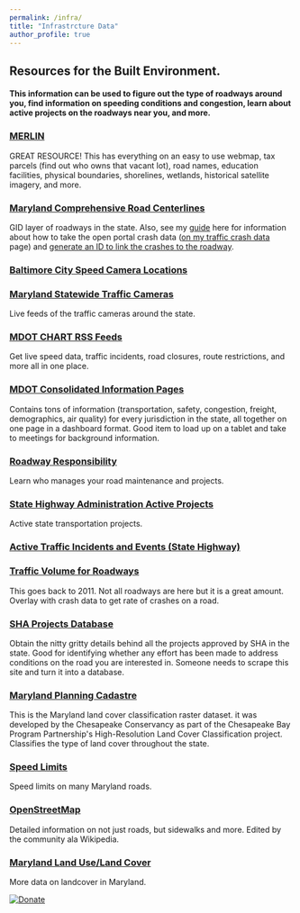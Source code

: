```yaml
---
permalink: /infra/
title: "Infrastrcture Data"
author_profile: true
---
```

## Resources for the Built Environment.
#### This information can be used to figure out the type of roadways around you, find information on speeding conditions and congestion, learn about active projects on the roadways near you, and more.

### [MERLIN](https://gisapps.dnr.state.md.us/MERLIN/index.html)
 GREAT RESOURCE! This has everything on an easy to use webmap, tax parcels (find out who owns that vacant lot), road names, education facilities, physical boundaries, shorelines, wetlands, historical satellite imagery, and more. 
 ### [Maryland Comprehensive Road Centerlines](https://data.imap.maryland.gov/datasets/7d88159091854e55a3e6f237fcd45c1a_0)
GID layer of roadways in the state. Also, see my [guide]() here for information about how to take the open portal crash data ([on my traffic crash data](https://dkt101.github.io/dkt101/markdown/) page) and [generate an ID to link the crashes to the roadway](https://docs.google.com/document/d/1STHvhHh65PwbGeCNNunYOYO58hIwqjxNPzAXXWqgJEc/edit?usp=sharing).
### [Baltimore City Speed Camera Locations](https://data.baltimorecity.gov/Transportation/Fixed-Speed-Cameras/aqgr-xx9h)
### [Maryland Statewide Traffic Cameras](http://data.imap.maryland.gov/datasets/maryland-traffic-cameras-traffic-cameras/data)
Live feeds of the traffic cameras around the state.
### [MDOT CHART RSS Feeds](https://chart.maryland.gov/rss/rssfeeds.asp)
Get live speed data, traffic incidents, road closures, route restrictions, and more all in one place. 
### [MDOT Consolidated Information Pages](https://maryland.maps.arcgis.com/apps/MapSeries/index.html?appid=b0570a13bee64b3aae14e31e51b473d5)
Contains tons of information (transportation, safety, congestion, freight, demographics, air quality) for every jurisdiction in the state, all together on one page in a dashboard format. Good item to load up on a tablet and take to meetings for background information.
### [Roadway Responsibility](https://www.arcgis.com/home/webmap/viewer.html?useExisting=1&layers=00ac3c27a119494aa0da9cc179a40643)
Learn who manages your road maintenance and projects. 
### [State Highway Administration Active Projects](https://www.arcgis.com/home/item.html?id=e36af19d71cb4787916940cb28f04d05) 
Active state transportation projects. 
### [Active Traffic Incidents and Events (State Highway)](https://chart.maryland.gov/incidents/index.php)
### [Traffic Volume for Roadways](https://www.arcgis.com/home/item.html?id=3f4b959826c34480be3e4740e4ee025f) 
This goes back to 2011. Not all roadways are here but it is a great amount. Overlay with crash data to get rate of crashes on a road.
### [SHA Projects Database](http://apps.roads.maryland.gov/WebProjectLifeCycle/ProjectHome.aspx)
Obtain the nitty gritty details behind all the projects approved by SHA in the state. Good for identifying whether any effort has been made to address conditions on the road you are interested in. Someone needs to scrape this site and turn it into a database. 
### [Maryland Planning Cadastre](https://geodata.md.gov/imap/rest/services/PlanningCadastre/MD_HighResolutionLandCover/MapServer)
This is the Maryland land cover classification raster dataset. it was developed by the Chesapeake Conservancy as part of the Chesapeake Bay Program Partnership's High-Resolution Land Cover Classification project. Classifies the type of land cover throughout the state. 
### [Speed Limits](https://data.imap.maryland.gov/datasets/maryland-roadway-posted-speed-limits-roadway-posted-speed-limit-signs/data)
Speed limits on many Maryland roads.
### [OpenStreetMap](https://www.openstreetmap.org/)
Detailed information on not just roads, but sidewalks and more. Edited by the community ala Wikipedia. 
### [Maryland Land Use/Land Cover](http://data.imap.maryland.gov/datasets/maryland-land-use-land-cover-land-use-land-cover-2010 )
More data on landcover in Maryland.

[![Donate](https://img.shields.io/badge/Donate-PayPal-green.svg)](https://www.paypal.com/cgi-bin/webscr?cmd=_s-xclick&hosted_button_id=JNTCNMTCW7PZY)

